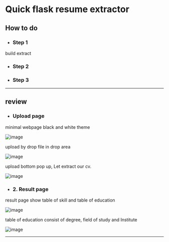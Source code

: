 # Quick flask resume extractor

## How to do

- ### Step 1

build extract 

- ### Step 2

- ### Step 3



---
## review

- ### Upload page 

minimal webpage black and white theme  

![image](https://user-images.githubusercontent.com/78832408/217243876-ca98b248-8591-4ef4-8104-2c855a91a5c4.png)

upload by drop file in drop area

![image](https://user-images.githubusercontent.com/78832408/217249788-95887d93-5008-41cd-9e17-4bec4fc5e307.png)

upload bottom pop up, Let extract our cv.

![image](https://user-images.githubusercontent.com/78832408/217249911-4494aaee-d14e-4f3f-91a3-409782e53abd.png)

- ### 2. Result page

result page show table of skill and table of education

![image](https://user-images.githubusercontent.com/78832408/217249517-77cea6ba-c365-483c-a18d-ae2fdf71322b.png)

table of education consist of degree, field of study and Institute 

![image](https://user-images.githubusercontent.com/78832408/217249616-6dc26cb6-8b7e-4337-9852-41f1137919fc.png)

---
